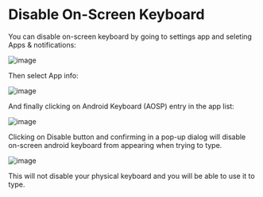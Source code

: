 # Disable On-Screen Keyboard

You can disable on-screen keyboard by going to settings app and seleting Apps & notifications:

![image](https://user-images.githubusercontent.com/35414314/132976664-23ded884-6a57-41b0-9033-6d27a887df31.png)

Then select App info:

![image](https://user-images.githubusercontent.com/35414314/132976670-3f401d7f-6c17-472e-bba3-40cf9e5a3844.png)

And finally clicking on Android Keyboard \(AOSP\) entry in the app list:

![image](https://user-images.githubusercontent.com/35414314/132976694-b17abd88-3807-45ba-8d58-0be1352f0d80.png)

Clicking on Disable button and confirming in a pop-up dialog will disable on-screen android keyboard from appearing when trying to type.

![image](https://user-images.githubusercontent.com/35414314/132976739-83a33469-92d4-422c-a340-30f4275df510.png)

This will not disable your physical keyboard and you will be able to use it to type.

